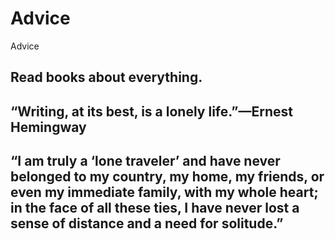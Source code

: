 # Advice
Advice


## Read books about everything.
## “Writing, at its best, is a lonely life.”—Ernest Hemingway

## “I am truly a ‘lone traveler’ and have never belonged to my country, my home, my friends, or even my immediate family, with my whole heart; in the face of all these ties, I have never lost a sense of distance and a need for solitude.”
